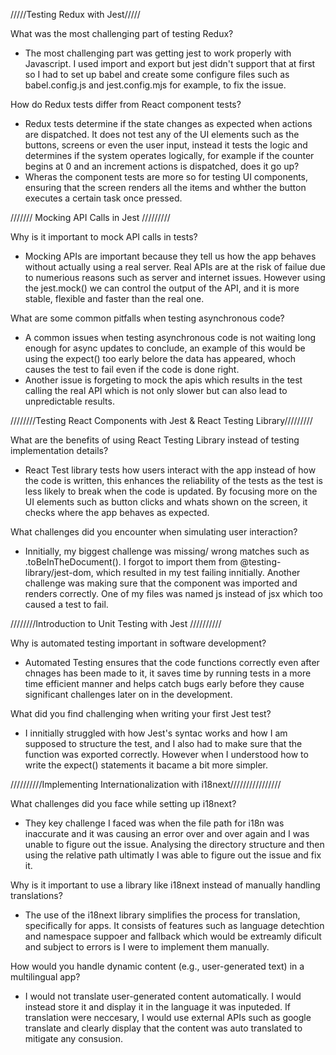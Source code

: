 /////Testing Redux with Jest/////

What was the most challenging part of testing Redux?
- The most challenging part was getting jest to work properly with Javascript. I used import and export but jest didn't support that at first so I had to set up babel and create some configure files such as babel.config.js and jest.config.mjs for example, to fix the issue.  


How do Redux tests differ from React component tests?
- Redux tests determine if the state changes as expected when actions are dispatched. It does not test any of the UI elements such as the buttons, screens or even the user input, instead it tests the logic and determines if the system operates logically, for example if the counter begins at 0 and an increment actions is dispatched, does it go up?
- Wheras the component tests are more so for testing UI components, ensuring that the screen renders all the items and whther the button executes a certain task once pressed. 





/////// Mocking API Calls in Jest /////////

Why is it important to mock API calls in tests?
- Mocking APIs are important because they tell us how the app behaves without actually using a real server. Real APIs are at the risk of failue due to numerious reasons such as server and internet issues. However using the jest.mock() we can control the output of the API, and it is more stable, flexible and faster than the real one. 

What are some common pitfalls when testing asynchronous code?
- A common issues when testing asynchronous code is not waiting long enough for async updates to conclude, an example of this would be using the expect() too early belore the data has appeared, whoch causes the test to fail even if the code is done right. 
- Another issue is forgeting to mock the apis which results in the test calling the real API which is not only slower but can also lead to unpredictable results.  





////////Testing React Components with Jest & React Testing Library/////////

What are the benefits of using React Testing Library instead of testing implementation details?
- React Test library tests how users interact with the app instead of how the code is written, this enhances the reliability of the tests as the test is less likely to break when the code is updated. By focusing more on the UI elements such as button clicks and whats shown on the screen, it checks where the app behaves as expected. 

What challenges did you encounter when simulating user interaction?
- Innitially, my biggest challenge was missing/ wrong matches such as .toBeInTheDocument(). I forgot to import them from @testing-library/jest-dom, which resulted in my test failing innitially. Another challenge was making sure that the component was imported and renders correctly. One of my files was named js instead of jsx which too caused a test to fail.




////////Introduction to Unit Testing with Jest //////////

Why is automated testing important in software development?
- Automated Testing ensures that the code functions correctly even after chnages has been made to it, it saves time by running tests in a more time efficient manner and helps catch bugs early before they cause significant challenges later on in the development.


What did you find challenging when writing your first Jest test?
- I innitially struggled with how Jest's syntac works and how I am supposed to structure the test, and I also had to make sure that the function was exported correctly. However when I understood how to write the expect() statements it bacame a bit more simpler. 



//////////Implementing Internationalization with i18next////////////////

What challenges did you face while setting up i18next?
- They key challenge I faced was when the file path for i18n was inaccurate and it was causing an error over and over again and I was unable to figure out the issue. Analysing the directory structure and then using the relative path ultimatly I was able to figure out the issue and fix it. 

Why is it important to use a library like i18next instead of manually handling translations?
- The use of the i18next library simplifies the process for translation, specifically for apps. It consists of features such as language detechtion and namespace suppoer and fallback which would be extreamly dificult and subject to errors is I were to implement them manually. 

How would you handle dynamic content (e.g., user-generated text) in a multilingual app?
- I would not translate user-generated content automatically. I would instead store it and display it in the language it was inputeded. If translation were neccesary, I would use external APIs such as google translate and clearly display that the content was auto translated to mitigate any consusion. 